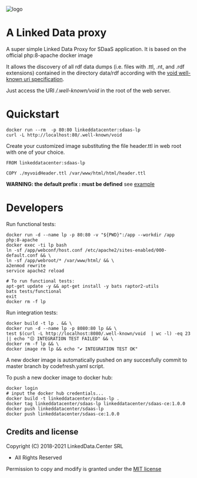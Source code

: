 ![logo](http://linkeddata.center/resources/v4/logo/Logo-colori-trasp_oriz-640x220.png)

# A Linked Data proxy

A super simple Linked Data Proxy for SDaaS application. It is based on the official php:8-apache docker image

It allows the discovery of all rdf data dumps (i.e. files with .ttl, .nt, and .rdf extensions) contained in the directory data/rdf
according with the [void well-known uri specification](https://www.w3.org/TR/void/#well-known).

Just access the URI */.well-known/void* in the root of the web server.


# Quickstart

```
docker run --rm  -p 80:80 linkeddatacenter:sdaas-lp
curl -L http://localhost:80/.well-known/void
```

Create your customized image substituting the file header.ttl in web root with one of your choice. 

```
FROM linkeddatacenter:sdaas-lp

COPY ./myvoidHeader.ttl /var/www/html/html/header.ttl
```

**WARNING: the default prefix : must be defined** see [example](https://github.com/linkeddatacenter/sdaas-lp/blob/main/webroot/voidHeader.php)


# Developers

Run functional tests:

```
docker run -d --name lp -p 80:80 -v "${PWD}":/app --workdir /app php:8-apache
docker exec -ti lp bash
ln -sf /app/webconf/host.conf /etc/apache2/sites-enabled/000-default.conf && \
ln -sf /app/webroot/* /var/www/html/ && \
a2enmod rewrite
service apache2 reload

# To run functional tests:
apt-get update -y && apt-get install -y bats raptor2-utils
bats tests/functional
exit
docker rm -f lp
```

Run integration tests:

```
docker build -t lp . && \
docker run -d --name lp -p 8080:80 lp && \
test $(curl -L http://localhost:8080/.well-known/void  | wc -l) -eq 23 || echo "😔 INTEGRATION TEST FAILED" && \
docker rm -f lp && \
docker image rm lp && echo "✔ INTEGRATION TEST OK"
```

A new docker image is automatically pushed on any succesfully commit to master branch by codefresh.yaml script.



To push a new docker image to docker hub:

```
docker login
# input the docker hub credentials...
docker build -t linkeddatacenter/sdaas-lp .
docker tag linkeddatacenter/sdaas-lp linkeddatacenter/sdaas-ce:1.0.0
docker push linkeddatacenter/sdaas-lp
docker push linkeddatacenter/sdaas-ce:1.0.0
```


## Credits and license

Copyright (C) 2018-2021 LinkedData.Center SRL
 - All Rights Reserved
 
Permission to copy and modify is granted under the [MIT license](LICENSE)
